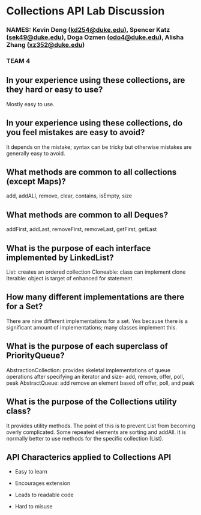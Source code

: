 # Collections API Lab Discussion
### NAMES: Kevin Deng (kd254@duke.edu), Spencer Katz (sek49@duke.edu), Doga Ozmen (odo4@duke.edu), Alisha Zhang (xz352@duke.edu)
### TEAM 4


## In your experience using these collections, are they hard or easy to use?
Mostly easy to use.


## In your experience using these collections, do you feel mistakes are easy to avoid?
It depends on the mistake; syntax can be tricky but otherwise mistakes are generally easy to avoid. 


## What methods are common to all collections (except Maps)?
add, addALl, remove, clear, contains, isEmpty, size


## What methods are common to all Deques?
addFirst, addLast, removeFirst, removeLast, getFirst, getLast


## What is the purpose of each interface implemented by LinkedList?
List: creates an ordered collection
Cloneable: class can implement clone
Iterable: object is target of enhanced for statement

## How many different implementations are there for a Set?
There are nine different implementations for a set. Yes because there is a significant amount of implementations; many classes implement this.

## What is the purpose of each superclass of PriorityQueue?
AbstractionCollection: provides skeletal implementations of queue operations after specifying an iterator and size- add, remove, offer, poll, peak
AbstractQueue: add remove an element based off offer, poll, and peak


## What is the purpose of the Collections utility class?
It provides utility methods.
The point of this is to prevent List from becoming overly complicated.
Some repeated elements are sorting and addAll.
It is normally better to use methods for the specific collection (List).



## API Characterics applied to Collections API

* Easy to learn

* Encourages extension

* Leads to readable code

* Hard to misuse
 
 